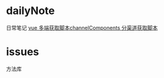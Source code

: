 # dailyNote
日常笔记
[vue 多端获取脚本channelComponents 分渠道获取脚本](https://github.com/qijiebing/dailyNote/issues/4)
# issues 
方法库
